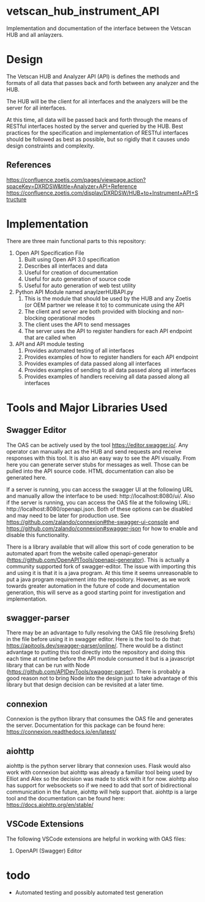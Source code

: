 # vetscan_hub_instrument_API
Implementation and documentation of the interface between the Vetscan HUB and all anlayzers.

# Design
The Vetscan HUB and Analyzer API (API) is defines the methods and formats of all data that passes back and forth between any analyzer and the HUB.

The HUB will be the client for all interfaces and the analyzers will be the server for all interfaces.

At this time, all data will be passed back and forth through the means of RESTful interfaces hosted by the server and queried by the HUB.  Best practices for the specification and implementation of RESTful interfaces should be followed as best as possible, but so rigidly that it causes undo design constraints and complexity.

## References
https://confluence.zoetis.com/pages/viewpage.action?spaceKey=DXRDSW&title=Analyzer+API+Reference
https://confluence.zoetis.com/display/DXRDSW/HUB+to+Instrument+API+Structure

# Implementation

There are three main functional parts to this repository:

1. Open API Specification File
   1. Built using Open API 3.0 specification
   2. Describes all interfaces and data
   3. Useful for creation of documentation
   4. Useful for auto generation of source code
   5. Useful for auto generation of web test utility
2. Python API Module named anaylzerHUBAPI.py
   1. This is the module that should be used by the HUB and any Zoetis (or OEM partner we release it to) to communicate using the API
   2. The client and server are both provided with blocking and non-blocking operational modes
   3. The client uses the API to send messages
   4. The server uses the API to register handlers for each API endpoint that are called when 
3. API and API module testing
   1. Provides automated testing of all interfaces
   2. Provides examples of how to register handlers for each API endpoint
   3. Provides examples of data passed along all interfaces
   4. Provides examples of sending to all data passed along all interfaces
   5. Provides examples of handlers receiving all data passed along all interfaces

# Tools and Major Libraries Used

## Swagger Editor
The OAS can be actively used by the tool https://editor.swagger.io/.  Any operator can manually act as the HUB and send requests and receive responses with this tool.  It is also an easy way to see the API visually.  From here you can generate server stubs for messages as well.  Those can be pulled into the API source code.  HTML documentation can also be generated here.

If a server is running, you can access the swagger UI at the following URL and manually allow the interface to be used:  http://localhost:8080/ui/.  Also if the server is running, you can access the OAS file at the following URL:  http://localhost:8080/openapi.json.  Both of these options can be disabled and may need to be later for production use.  See https://github.com/zalando/connexion#the-swagger-ui-console and https://github.com/zalando/connexion#swagger-json for how to enable and disable this functionality.

There is a library available that will allow this sort of code generation to be automated apart from the website called openapi-generator (https://github.com/OpenAPITools/openapi-generator).  This is actually a community supported fork of swagger-editor.  The issue with importing this and using it is that it is a java program.  At this time it seems unreasonable to put a java program requirement into the repository.  However, as we work towards greater automation in the future of code and documentation generation, this will serve as a good starting point for investigation and implementation.

## swagger-parser
There may be an advantage to fully resolving the OAS file (resolving $refs) in the file before using it in swagger editor.  Here is the tool to do that:  https://apitools.dev/swagger-parser/online/.  There would be a distinct advantage to putting this tool directly into the repository and doing this each time at runtime before the API module consumed it but is a javascript library that can be run with Node (https://github.com/APIDevTools/swagger-parser).  There is probably a good reason not to bring Node into the design just to take advantage of this library but that design decision can be revisited at a later time.

## connexion
Connexion is the python library that consumes the OAS file and generates the server.  Documentation for this package can be found here:  https://connexion.readthedocs.io/en/latest/

## aiohttp
aiohttp is the python server library that connexion uses.  Flask would also work with connexion but aiohttp was already a familiar tool being used by Elliot and Alex so the decision was made to stick with it for now.  aiohttp also has support for websockets so if we need to add that sort of bidirectional communication in the future, aiohttp will help support that.  aiohttp is a large tool and the documentation can be found here:  https://docs.aiohttp.org/en/stable/

## VSCode Extensions
The following VSCode extensions are helpful in working with OAS files:
1. OpenAPI (Swagger) Editor

# todo
* Automated testing and possibly automated test generation
